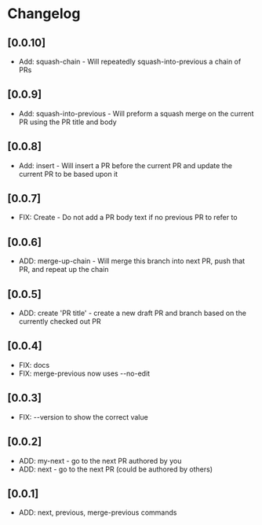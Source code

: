 # Changelog

## [0.0.10]

- Add: squash-chain - Will repeatedly squash-into-previous  a chain of PRs

## [0.0.9]

- Add: squash-into-previous - Will preform a squash merge on the current PR using the PR title and body

## [0.0.8]

- Add: insert - Will insert a PR before the current PR and update the current PR to be based upon it

## [0.0.7]

- FIX: Create - Do not add a PR body text if no previous PR to refer to 

## [0.0.6]

- ADD: merge-up-chain - Will merge this branch into next PR, push that PR, and repeat up the chain

## [0.0.5]

- ADD: create 'PR title' - create a new draft PR and branch based on the currently checked out PR

## [0.0.4]

- FIX: docs
- FIX: merge-previous now uses --no-edit 

## [0.0.3]

- FIX: --version to show the correct value

## [0.0.2]

- ADD: my-next - go to the next PR authored by you
- ADD: next - go to the next PR (could be authored by others)

## [0.0.1]

- ADD: next, previous, merge-previous commands
